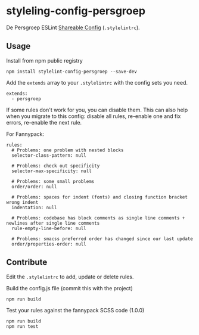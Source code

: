 # styleling-config-persgroep

De Persgroep ESLint [Shareable Config](https://eslint.org/docs/developer-guide/shareable-configs) (`.stylelintrc`).

## Usage

Install from npm public registry

```
npm install stylelint-config-persgroep --save-dev
```

Add the `extends` array to your `.stylelintrc` with the config sets you need.

```
extends:
  - persgroep
```

If some rules don't work for you, you can disable them. This can also help when you migrate to this config: disable all rules, re-enable one and fix errors, re-enable the next rule.

For Fannypack:
```
rules:
  # Problems: one problem with nested blocks
  selector-class-pattern: null
  
  # Problems: check out specificity
  selector-max-specificity: null
  
  # Problems: some small problems
  order/order: null
  
  # Problems: spaces for indent (fonts) and closing function bracket wrong indent
  indentation: null
  
  # Problems: codebase has block comments as single line comments + newlines after single line comments
  rule-empty-line-before: null
  
  # Problems: smacss preferred order has changed since our last update
  order/properties-order: null
```


## Contribute

Edit the `.stylelintrc` to add, update or delete rules.

Build the config.js file (commit this with the project)

```
npm run build
```

Test your rules against the fannypack SCSS code (1.0.0)

```
npm run build
npm run test
```
